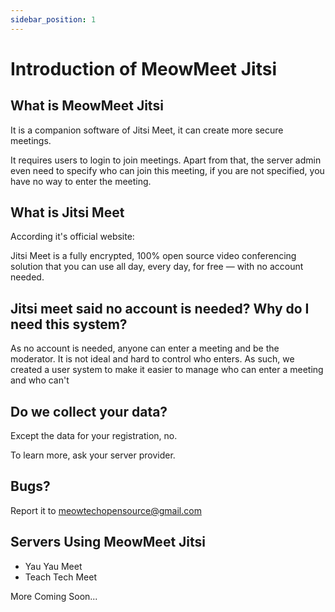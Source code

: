 ```yaml
---
sidebar_position: 1
---
```


# Introduction of MeowMeet Jitsi
## What is MeowMeet Jitsi
It is a companion software of Jitsi Meet, it can create more secure meetings.

It requires users to login to join meetings. Apart from that, the server admin even need to specify who can join this meeting, if you are not specified, you have no way to enter the meeting.

## What is Jitsi Meet
According it's official website:

Jitsi Meet is a fully encrypted, 100% open source video conferencing solution that you can use all day, every day, for free — with no account needed.

## Jitsi meet said no account is needed? Why do I need this system?
As no account is needed, anyone can enter a meeting and be the moderator. It is not ideal and hard to control who enters. As such, we created a user system to make it easier to manage who can enter a meeting and who can't

## Do we collect your data?
Except the data for your registration, no.

To learn more, ask your server provider.

## Bugs?
Report it to [meowtechopensource@gmail.com](mailto:meowtechopensource@gmail.com)

## Servers Using MeowMeet Jitsi
* Yau Yau Meet
* Teach Tech Meet

More Coming Soon...